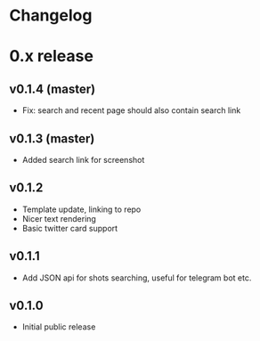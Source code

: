 
Changelog
=========


# 0.x release

## v0.1.4 (master)

- Fix: search and recent page should also contain search link

## v0.1.3 (master)

- Added search link for screenshot

## v0.1.2

- Template update, linking to repo
- Nicer text rendering
- Basic twitter card support

## v0.1.1

- Add JSON api for shots searching, useful for telegram bot etc.

## v0.1.0

- Initial public release
